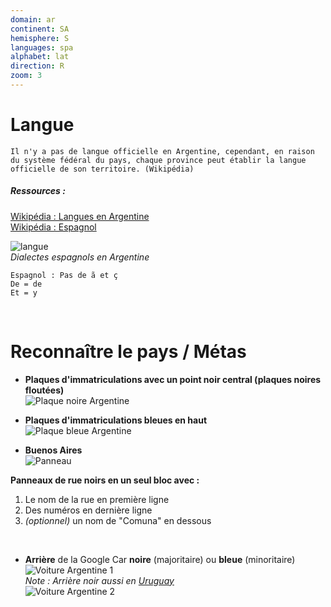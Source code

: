 ```yaml
---
domain: ar
continent: SA
hemisphere: S
languages: spa
alphabet: lat
direction: R
zoom: 3
---
```


# Langue

```
Il n'y a pas de langue officielle en Argentine, cependant, en raison du système fédéral du pays, chaque province peut établir la langue officielle de son territoire. (Wikipédia)
```

##### Ressources :
[Wikipédia : Langues en Argentine](https://fr.wikipedia.org/wiki/Argentine#Langues)  
[Wikipédia : Espagnol](https://fr.wikipedia.org/wiki/Espagnol)

![langue](https://upload.wikimedia.org/wikipedia/commons/thumb/5/5c/Dialectos_del_idioma_espa%C3%B1ol_en_Argentina.png/352px-Dialectos_del_idioma_espa%C3%B1ol_en_Argentina.png)  
*Dialectes espagnols en Argentine*

```
Espagnol : Pas de ã et ç
De = de
Et = y
```

<br/>

# Reconnaître le pays / Métas

- **Plaques d'immatriculations avec un point noir central (plaques noires floutées)**  
  ![Plaque noire Argentine](/images/countries/ar/plaque_noire.png)  
  
- **Plaques d'immatriculations bleues en haut**  
  ![Plaque bleue Argentine](/images/countries/ar/plaque_bleue.png)

- **Buenos Aires**  
  ![Panneau ](/images/countries/ar/panneau_rue_BA.png)

**Panneaux de rue noirs en un seul bloc avec :**
1) Le nom de la rue en première ligne
2) Des numéros en dernière ligne
3) *(optionnel)* un nom de "Comuna" en dessous

<br/>

- **Arrière** de la Google Car **noire** (majoritaire) ou **bleue** (minoritaire)  
  ![Voiture Argentine 1](/images/countries/ar/googlecar1.png)  
  _Note : Arrière noir aussi en [Uruguay](/flag/uy)_  
  ![Voiture Argentine 2](/images/countries/ar/googlecar2.png)  
